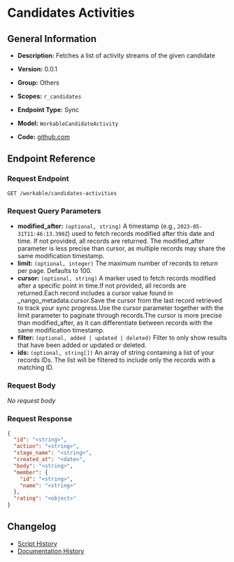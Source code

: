 <!-- BEGIN GENERATED CONTENT -->
# Candidates Activities

## General Information

- **Description:** Fetches a list of activity streams of the given candidate

- **Version:** 0.0.1
- **Group:** Others
- **Scopes:** `r_candidates`
- **Endpoint Type:** Sync
- **Model:** `WorkableCandidateActivity`
- **Code:** [github.com](https://github.com/NangoHQ/integration-templates/tree/main/integrations/workable/syncs/candidates-activities.ts)


## Endpoint Reference

### Request Endpoint

`GET /workable/candidates-activities`

### Request Query Parameters

- **modified_after:** `(optional, string)` A timestamp (e.g., `2023-05-31T11:46:13.390Z`) used to fetch records modified after this date and time. If not provided, all records are returned. The modified_after parameter is less precise than cursor, as multiple records may share the same modification timestamp.
- **limit:** `(optional, integer)` The maximum number of records to return per page. Defaults to 100.
- **cursor:** `(optional, string)` A marker used to fetch records modified after a specific point in time.If not provided, all records are returned.Each record includes a cursor value found in _nango_metadata.cursor.Save the cursor from the last record retrieved to track your sync progress.Use the cursor parameter together with the limit parameter to paginate through records.The cursor is more precise than modified_after, as it can differentiate between records with the same modification timestamp.
- **filter:** `(optional, added | updated | deleted)` Filter to only show results that have been added or updated or deleted.
- **ids:** `(optional, string[])` An array of string containing a list of your records IDs. The list will be filtered to include only the records with a matching ID.

### Request Body

_No request body_

### Request Response

```json
{
  "id": "<string>",
  "action": "<string>",
  "stage_name": "<string>",
  "created_at": "<date>",
  "body": "<string>",
  "member": {
    "id": "<string>",
    "name": "<string>"
  },
  "rating": "<object>"
}
```

## Changelog

- [Script History](https://github.com/NangoHQ/integration-templates/commits/main/integrations/workable/syncs/candidates-activities.ts)
- [Documentation History](https://github.com/NangoHQ/integration-templates/commits/main/integrations/workable/syncs/candidates-activities.md)

<!-- END  GENERATED CONTENT -->

